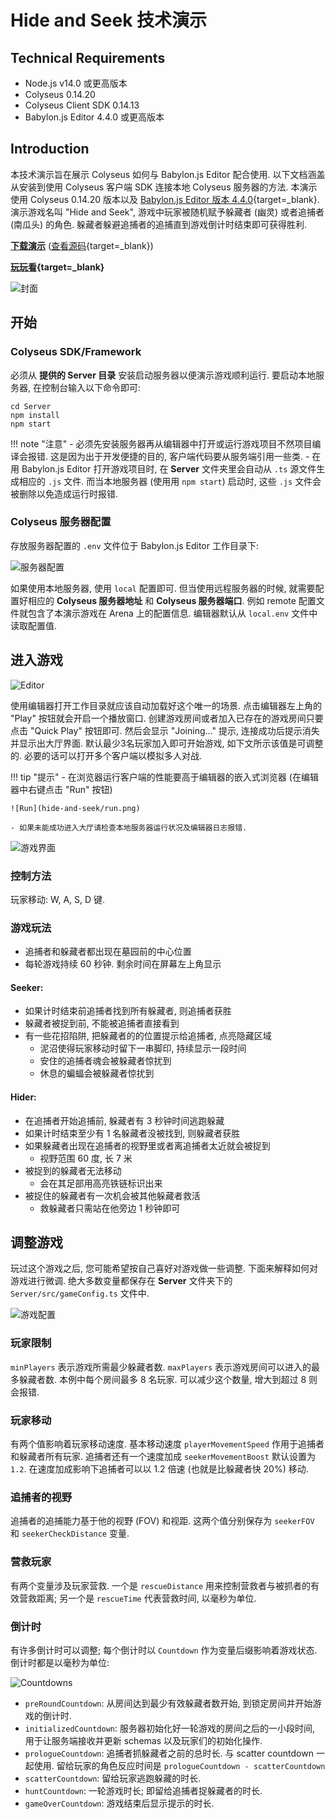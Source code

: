 # Hide and Seek 技术演示

## Technical Requirements
- Node.js v14.0 或更高版本
- Colyseus 0.14.20
- Colyseus Client SDK 0.14.13
- Babylon.js Editor 4.4.0 或更高版本

## Introduction
本技术演示旨在展示 Colyseus 如何与 Babylon.js Editor 配合使用. 以下文档涵盖从安装到使用 Colyseus 客户端 SDK 连接本地 Colyseus 服务器的方法. 本演示使用 Colyseus 0.14.20 版本以及 [Babylon.js Editor 版本 4.4.0](http://editor.babylonjs.com/){target=_blank}.
演示游戏名叫 "Hide and Seek", 游戏中玩家被随机赋予躲藏者 (幽灵) 或者追捕者 (南瓜头) 的角色. 躲藏者躲避追捕者的追捕直到游戏倒计时结束即可获得胜利.

**[下载演示](https://github.com/colyseus/babylonjs-hide-and-seek/archive/master.zip)** ([查看源码](https://github.com/colyseus/babylonjs-hide-and-seek/){target=_blank})

**[玩玩看](https://bppuwh.colyseus.dev/){target=_blank}**

![封面](hide-and-seek/title.png)

## 开始

### Colyseus SDK/Framework
必须从 **提供的 Server 目录** 安装启动服务器以便演示游戏顺利运行. 
要启动本地服务器, 在控制台输入以下命令即可:

```
cd Server
npm install
npm start
``` 

!!! note "注意"
    - 必须先安装服务器再从编辑器中打开或运行游戏项目不然项目编译会报错. 这是因为出于开发便捷的目的, 客户端代码要从服务端引用一些类.
    - 在用 Babylon.js Editor 打开游戏项目时, 在 **Server** 文件夹里会自动从 `.ts` 源文件生成相应的 `.js` 文件. 而当本地服务器 (使用用 `npm start`) 启动时, 这些 `.js` 文件会被删除以免造成运行时报错.

### Colyseus 服务器配置
存放服务器配置的 `.env` 文件位于 Babylon.js Editor 工作目录下:

![服务器配置](hide-and-seek/server-settings.png)

如果使用本地服务器, 使用 `local` 配置即可. 但当使用远程服务器的时候, 就需要配置好相应的 **Colyseus 服务器地址** 和 **Colyseus 服务器端口**. 例如 remote 配置文件就包含了本演示游戏在 Arena 上的配置信息.
编辑器默认从 `local.env` 文件中读取配置值.

## 进入游戏
![Editor](hide-and-seek/editor.png)

使用编辑器打开工作目录就应该自动加载好这个唯一的场景. 点击编辑器左上角的 "Play" 按钮就会开启一个播放窗口. 创建游戏房间或者加入已存在的游戏房间只要点击 "Quick Play" 按钮即可. 然后会显示 "Joining..." 提示, 连接成功后提示消失并显示出大厅界面.
默认最少3名玩家加入即可开始游戏, 如下文所示该值是可调整的. 必要的话可以打开多个客户端以模拟多人对战.

!!! tip "提示"
    - 在浏览器运行客户端的性能要高于编辑器的嵌入式浏览器 (在编辑器中右键点击 "Run" 按钮) 

    ![Run](hide-and-seek/run.png)

    - 如果未能成功进入大厅请检查本地服务器运行状况及编辑器日志报错.

![游戏界面](hide-and-seek/gameplay.png)

### 控制方法
玩家移动: W, A, S, D 键.

### 游戏玩法
- 追捕者和躲藏者都出现在墓园前的中心位置
- 每轮游戏持续 60 秒钟. 剩余时间在屏幕左上角显示

#### Seeker:
- 如果计时结束前追捕者找到所有躲藏者, 则追捕者获胜
- 躲藏者被捉到前, 不能被追捕者直接看到
- 有一些花招陷阱, 把躲藏者的的位置提示给追捕者, 点亮隐藏区域
    - 泥沼使得玩家移动时留下一串脚印, 持续显示一段时间
    - 安住的追捕者魂会被躲藏者惊扰到
    - 休息的蝙蝠会被躲藏者惊扰到

#### Hider:
- 在追捕者开始追捕前, 躲藏者有 3 秒钟时间逃跑躲藏
- 如果计时结束至少有 1 名躲藏者没被找到, 则躲藏者获胜
- 如果躲藏者出现在追捕者的视野里或者离追捕者太近就会被捉到
    - 视野范围 60 度, 长 7 米
- 被捉到的躲藏者无法移动
    - 会在其足部用高亮铁链标识出来
- 被捉住的躲藏者有一次机会被其他躲藏者救活
    - 救躲藏者只需站在他旁边 1 秒钟即可

## 调整游戏
玩过这个游戏之后, 您可能希望按自己喜好对游戏做一些调整. 下面来解释如何对游戏进行微调. 绝大多数变量都保存在 **Server** 文件夹下的 `Server/src/gameConfig.ts` 文件中.

![游戏配置](hide-and-seek/config.png)

### 玩家限制
`minPlayers` 表示游戏所需最少躲藏者数. `maxPlayers` 表示游戏房间可以进入的最多躲藏者数. 本例中每个房间最多 8 名玩家. 可以减少这个数量, 增大到超过 8 则会报错.

### 玩家移动
有两个值影响着玩家移动速度. 基本移动速度 `playerMovementSpeed` 作用于追捕者和躲藏者所有玩家. 追捕者还有一个速度加成 `seekerMovementBoost` 默认设置为 `1.2`. 在速度加成影响下追捕者可以以 1.2 倍速 (也就是比躲藏者快 20%) 移动.

### 追捕者的视野
追捕者的追捕能力基于他的视野 (FOV) 和视距. 这两个值分别保存为 `seekerFOV` 和 `seekerCheckDistance` 变量.

### 营救玩家
有两个变量涉及玩家营救. 一个是 `rescueDistance` 用来控制营救者与被抓者的有效营救距离; 另一个是 `rescueTime` 代表营救时间, 以毫秒为单位.

### 倒计时
有许多倒计时可以调整; 每个倒计时以 `Countdown` 作为变量后缀影响着游戏状态. 倒计时都是以毫秒为单位:

![Countdowns](hide-and-seek/countdowns.png)

- `preRoundCountdown`: 从房间达到最少有效躲藏者数开始, 到锁定房间并开始游戏的倒计时. 
- `initializedCountdown`: 服务器初始化好一轮游戏的房间之后的一小段时间, 用于让服务端接收并更新 schemas 以及玩家们的初始化操作.
- `prologueCountdown`: 追捕者抓躲藏者之前的总时长. 与 scatter countdown 一起使用. 留给玩家的角色反应时间是 `prologueCountdown - scatterCountdown`
- `scatterCountdown`: 留给玩家逃跑躲藏的时长.
- `huntCountdown`: 一轮游戏时长; 即留给追捕者捉躲藏者的时长.
- `gameOverCountdown`: 游戏结束后显示提示的时长.

